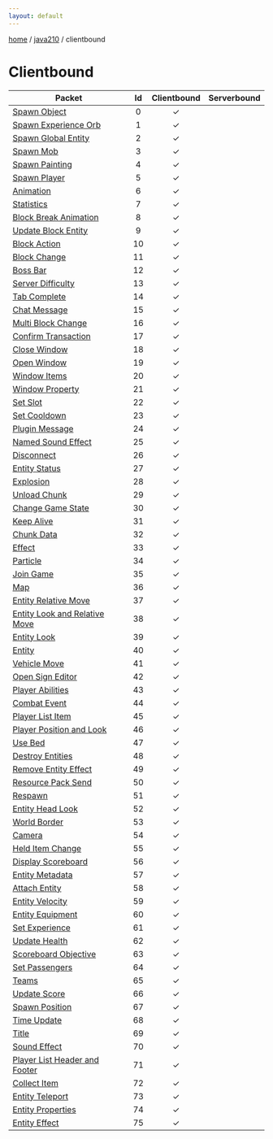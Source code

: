 ```yaml
---
layout: default
---
```


[home](/)  /  [java210](/protocol/java210)  /  clientbound

# Clientbound

Packet | Id | Clientbound | Serverbound
---|:---:|:---:|:---:
[Spawn Object](clientbound/spawn-object) | 0 | ✓ |  
[Spawn Experience Orb](clientbound/spawn-experience-orb) | 1 | ✓ |  
[Spawn Global Entity](clientbound/spawn-global-entity) | 2 | ✓ |  
[Spawn Mob](clientbound/spawn-mob) | 3 | ✓ |  
[Spawn Painting](clientbound/spawn-painting) | 4 | ✓ |  
[Spawn Player](clientbound/spawn-player) | 5 | ✓ |  
[Animation](clientbound/animation) | 6 | ✓ |  
[Statistics](clientbound/statistics) | 7 | ✓ |  
[Block Break Animation](clientbound/block-break-animation) | 8 | ✓ |  
[Update Block Entity](clientbound/update-block-entity) | 9 | ✓ |  
[Block Action](clientbound/block-action) | 10 | ✓ |  
[Block Change](clientbound/block-change) | 11 | ✓ |  
[Boss Bar](clientbound/boss-bar) | 12 | ✓ |  
[Server Difficulty](clientbound/server-difficulty) | 13 | ✓ |  
[Tab Complete](clientbound/tab-complete) | 14 | ✓ |  
[Chat Message](clientbound/chat-message) | 15 | ✓ |  
[Multi Block Change](clientbound/multi-block-change) | 16 | ✓ |  
[Confirm Transaction](clientbound/confirm-transaction) | 17 | ✓ |  
[Close Window](clientbound/close-window) | 18 | ✓ |  
[Open Window](clientbound/open-window) | 19 | ✓ |  
[Window Items](clientbound/window-items) | 20 | ✓ |  
[Window Property](clientbound/window-property) | 21 | ✓ |  
[Set Slot](clientbound/set-slot) | 22 | ✓ |  
[Set Cooldown](clientbound/set-cooldown) | 23 | ✓ |  
[Plugin Message](clientbound/plugin-message) | 24 | ✓ |  
[Named Sound Effect](clientbound/named-sound-effect) | 25 | ✓ |  
[Disconnect](clientbound/disconnect) | 26 | ✓ |  
[Entity Status](clientbound/entity-status) | 27 | ✓ |  
[Explosion](clientbound/explosion) | 28 | ✓ |  
[Unload Chunk](clientbound/unload-chunk) | 29 | ✓ |  
[Change Game State](clientbound/change-game-state) | 30 | ✓ |  
[Keep Alive](clientbound/keep-alive) | 31 | ✓ |  
[Chunk Data](clientbound/chunk-data) | 32 | ✓ |  
[Effect](clientbound/effect) | 33 | ✓ |  
[Particle](clientbound/particle) | 34 | ✓ |  
[Join Game](clientbound/join-game) | 35 | ✓ |  
[Map](clientbound/map) | 36 | ✓ |  
[Entity Relative Move](clientbound/entity-relative-move) | 37 | ✓ |  
[Entity Look and Relative Move](clientbound/entity-look-and-relative-move) | 38 | ✓ |  
[Entity Look](clientbound/entity-look) | 39 | ✓ |  
[Entity](clientbound/entity) | 40 | ✓ |  
[Vehicle Move](clientbound/vehicle-move) | 41 | ✓ |  
[Open Sign Editor](clientbound/open-sign-editor) | 42 | ✓ |  
[Player Abilities](clientbound/player-abilities) | 43 | ✓ |  
[Combat Event](clientbound/combat-event) | 44 | ✓ |  
[Player List Item](clientbound/player-list-item) | 45 | ✓ |  
[Player Position and Look](clientbound/player-position-and-look) | 46 | ✓ |  
[Use Bed](clientbound/use-bed) | 47 | ✓ |  
[Destroy Entities](clientbound/destroy-entities) | 48 | ✓ |  
[Remove Entity Effect](clientbound/remove-entity-effect) | 49 | ✓ |  
[Resource Pack Send](clientbound/resource-pack-send) | 50 | ✓ |  
[Respawn](clientbound/respawn) | 51 | ✓ |  
[Entity Head Look](clientbound/entity-head-look) | 52 | ✓ |  
[World Border](clientbound/world-border) | 53 | ✓ |  
[Camera](clientbound/camera) | 54 | ✓ |  
[Held Item Change](clientbound/held-item-change) | 55 | ✓ |  
[Display Scoreboard](clientbound/display-scoreboard) | 56 | ✓ |  
[Entity Metadata](clientbound/entity-metadata) | 57 | ✓ |  
[Attach Entity](clientbound/attach-entity) | 58 | ✓ |  
[Entity Velocity](clientbound/entity-velocity) | 59 | ✓ |  
[Entity Equipment](clientbound/entity-equipment) | 60 | ✓ |  
[Set Experience](clientbound/set-experience) | 61 | ✓ |  
[Update Health](clientbound/update-health) | 62 | ✓ |  
[Scoreboard Objective](clientbound/scoreboard-objective) | 63 | ✓ |  
[Set Passengers](clientbound/set-passengers) | 64 | ✓ |  
[Teams](clientbound/teams) | 65 | ✓ |  
[Update Score](clientbound/update-score) | 66 | ✓ |  
[Spawn Position](clientbound/spawn-position) | 67 | ✓ |  
[Time Update](clientbound/time-update) | 68 | ✓ |  
[Title](clientbound/title) | 69 | ✓ |  
[Sound Effect](clientbound/sound-effect) | 70 | ✓ |  
[Player List Header and Footer](clientbound/player-list-header-and-footer) | 71 | ✓ |  
[Collect Item](clientbound/collect-item) | 72 | ✓ |  
[Entity Teleport](clientbound/entity-teleport) | 73 | ✓ |  
[Entity Properties](clientbound/entity-properties) | 74 | ✓ |  
[Entity Effect](clientbound/entity-effect) | 75 | ✓ |
